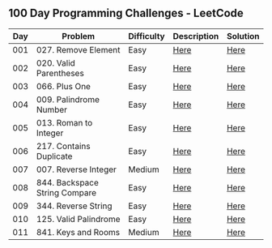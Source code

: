 ## 100 Day Programming Challenges - LeetCode



| Day | Problem                       | Difficulty | Description                                                                              | Solution                                                                                                               |
|-----|-------------------------------|------------|------------------------------------------------------------------------------------------|------------------------------------------------------------------------------------------------------------------------|
| 001 | 027. Remove Element           | Easy       | [Here](https://github.com/CleuJunior/100-Days-LeetCode/tree/main/RemoveElement)          | [Here](https://github.com/CleuJunior/100-Days-LeetCode/blob/main/RemoveElement/src/main/java/RemoveElements.java)      |
| 002 | 020. Valid Parentheses        | Easy       | [Here](https://github.com/CleuJunior/100-Days-LeetCode/tree/main/ValidParentheses)       | [Here](https://github.com/CleuJunior/100-Days-LeetCode/blob/main/ValidParentheses/src/main/java/ValidParentheses.java) |
| 003 | 066. Plus One                 | Easy       | [Here](https://github.com/CleuJunior/100-Days-LeetCode/tree/main/PlusOne)                | [Here](https://github.com/CleuJunior/100-Days-LeetCode/blob/main/PlusOne/src/main/java/PlusOne.java)                   |
| 004 | 009. Palindrome Number        | Easy       | [Here](https://github.com/CleuJunior/100-Days-LeetCode/tree/main/PalindromeNumber)       | [Here](https://github.com/CleuJunior/100-Days-LeetCode/blob/main/PalindromeNumber/src/main/Solution.java)              |
| 005 | 013. Roman to Integer         | Easy       | [Here](https://github.com/CleuJunior/100-Days-LeetCode/tree/main/RomantoInteger)         | [Here](https://github.com/CleuJunior/100-Days-LeetCode/blob/main/RomantoInteger/src/main/java/Solution.java)           |
| 006 | 217. Contains Duplicate       | Easy       | [Here](https://github.com/CleuJunior/100-Days-LeetCode/tree/main/ContainsDuplicate)      | [Here](https://github.com/CleuJunior/100-Days-LeetCode/blob/main/ContainsDuplicate/src/main/java/Solution.java)        |
| 007 | 007. Reverse Integer          | Medium     | [Here](https://github.com/CleuJunior/100-Days-LeetCode/tree/main/ReverseInteger)         | [Here](https://github.com/CleuJunior/100-Days-LeetCode/blob/main/ReverseInteger/src/main/java/Solution.java)           |
| 008 | 844. Backspace String Compare | Easy       | [Here](https://github.com/CleuJunior/100-Days-LeetCode/tree/main/BackspaceStringCompare) | [Here](https://github.com/CleuJunior/100-Days-LeetCode/blob/main/BackspaceStringCompare/src/main/java/Solution.java)   |
| 009 | 344. Reverse String           | Easy       | [Here](https://github.com/CleuJunior/100-Days-LeetCode/tree/main/ReverseString)          | [Here](https://github.com/CleuJunior/100-Days-LeetCode/blob/main/ReverseString/src/main/java/Solution.java)            |
| 010 | 125. Valid Palindrome         | Easy       | [Here](https://github.com/CleuJunior/100-Days-LeetCode/tree/main/ValidPalindrome)        | [Here](https://github.com/CleuJunior/100-Days-LeetCode/blob/main/ValidPalindrome/src/main/Solution.java)               |
| 011 | 841. Keys and Rooms           | Medium     | [Here](https://github.com/CleuJunior/100-Days-LeetCode/tree/main/KeysAndRooms)           | [Here](https://github.com/CleuJunior/100-Days-LeetCode/blob/main/KeysAndRooms/src/main/java/Solution.java)             |


